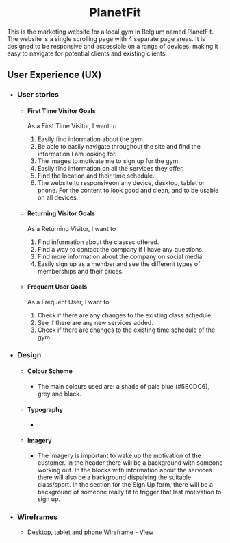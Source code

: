 <h1 align="center">PlanetFit</h1>

This is the marketing website for a local gym in Belgium named PlanetFit. 
The website is a single scrolling page with 4 separate page areas.
It is designed to be responsive and accessible on a range of devices, making it easy to navigate for potential clients and existing clients.


## User Experience (UX)

-   ### User stories

    -   #### First Time Visitor Goals

         As a First Time Visitor, I want to 

        1. Easily find information about the gym.
        2. Be able to easily navigate throughout the site and find the information I am looking for.
        3. The images to motivate me to sign up for the gym.
        4. Easily find information on all the services they offer.
        5. Find the location and their time schedule.
        5. The website to responsiveon any device, desktop, tablet or phone. For the content to look good and clean, and to be usable on all devices.


    -   #### Returning Visitor Goals

        As a Returning Visitor, I want to

        1. Find information about the classes offered.
        2. Find a way to contact the company if I have any questions.
        3. Find more information about the company on social media.
        4. Easily sign up as a member and see the different types of memberships and their prices.

    -   #### Frequent User Goals

        As a Frequent User, I want to
    
        1. Check if there are any changes to the existing class schedule.
        2. See if there are any new services added.
        3. Check if there are changes to the existing time schedule of the gym.
       

-   ### Design
    -   #### Colour Scheme
        -   The main colours used are: a shade of pale blue (#5BCDC6), grey and black.
    -   #### Typography
        -   
    -   #### Imagery
        -   The imagery is important to wake up the motivation of the customer. In the header there will be a background with someone working out. 
            In the blocks with information about the services there will also be a background dispalying the suitable class/sport. 
            In the section for the Sign Up form, there will be a background of someone really fit to trigger that last motivation to sign up.

*   ### Wireframes

    -   Desktop, tablet and phone Wireframe - [View](/assets/img/milestone1-wireframe.pdf)